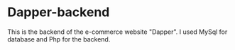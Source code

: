 # Dapper-backend
This is the backend of the e-commerce website "Dapper". I used MySql for database and Php for the backend.
